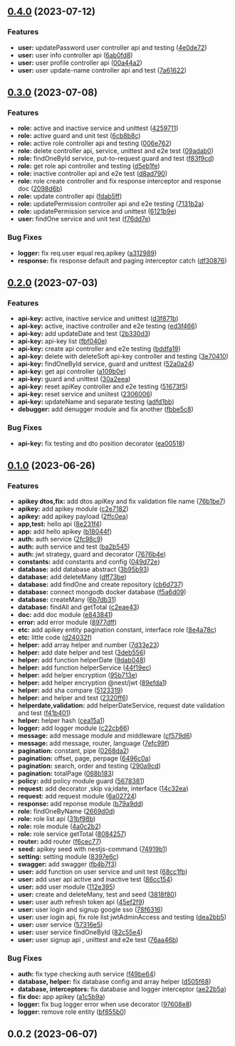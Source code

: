## [0.4.0](https://github.com/anucha-tk/spec-finder-api/compare/0.3.0...0.4.0) (2023-07-12)

### Features

- **user:** updatePassword user controller api and testing ([4e0de72](https://github.com/anucha-tk/spec-finder-api/commit/4e0de72532e8535327357096cf0d88bbcc4acc83))
- **user:** user info controller api ([6ab0fd8](https://github.com/anucha-tk/spec-finder-api/commit/6ab0fd865bd91be2d2e5a35bc4a9d96921304c70))
- **user:** user profile controller api ([00a44a2](https://github.com/anucha-tk/spec-finder-api/commit/00a44a28af1782d7e7c2c6c8eeb816113c01e83c))
- **user:** user update-name controller api and test ([7a61622](https://github.com/anucha-tk/spec-finder-api/commit/7a616223ee2dddd01ab83eb2d914073f9b7a5f35))

## [0.3.0](https://github.com/anucha-tk/spec-finder-api/compare/0.2.0...0.3.0) (2023-07-08)

### Features

- **role:** active and inactive service and unittest ([4259711](https://github.com/anucha-tk/spec-finder-api/commit/42597113acb305259d4ac958c6c33d01d7db7bf4))
- **role:** active guard and unit test ([6cb8b8c](https://github.com/anucha-tk/spec-finder-api/commit/6cb8b8cc355b6c7249c04d30cfab3dd638c58156))
- **role:** active role controller api and testing ([006e762](https://github.com/anucha-tk/spec-finder-api/commit/006e76225361f730f8ac6ad9433b478f8ce0c1d9))
- **role:** delete controller api, service, unittest and e2e test ([09adab0](https://github.com/anucha-tk/spec-finder-api/commit/09adab0a38467daa58241eb06ad1062b4dd37dcc))
- **role:** findOneById service, put-to-request guard and test ([f83f9cd](https://github.com/anucha-tk/spec-finder-api/commit/f83f9cd6d00502c7c4a5c7a98c706cf78ea378e6))
- **role:** get role api controller and testing ([d5eb1fe](https://github.com/anucha-tk/spec-finder-api/commit/d5eb1fe11ada8d853ddea93d55a5293d66119b6c))
- **role:** inactive controller api and e2e test ([d8ad790](https://github.com/anucha-tk/spec-finder-api/commit/d8ad79015f7b9752d861807058f28f0ff9d92aa1))
- **role:** role create controller and fix response interceptor and response doc ([2098d6b](https://github.com/anucha-tk/spec-finder-api/commit/2098d6bc34e5a3a9a35bf27376bf76ea0224ba3f))
- **role:** update controller api ([fdab5ff](https://github.com/anucha-tk/spec-finder-api/commit/fdab5fff4963ed14c782a25d3613b4784a53443d))
- **role:** updatePermission controller api and e2e testing ([7131b2a](https://github.com/anucha-tk/spec-finder-api/commit/7131b2a73f465aa49e29390f85d1c1e489f35f50))
- **role:** updatePermission service and unittest ([6121b9e](https://github.com/anucha-tk/spec-finder-api/commit/6121b9eec7c452c25216f69b87d31202d152fbcd))
- **user:** findOne service and unit test ([f76dd7e](https://github.com/anucha-tk/spec-finder-api/commit/f76dd7e03784fe46880fc333c409e2c17d310145))

### Bug Fixes

- **logger:** fix req.user equal req.apikey ([a312989](https://github.com/anucha-tk/spec-finder-api/commit/a312989f74520bbc18b0014a0bd17708f93b4a9b))
- **response:** fix response default and paging interceptor catch ([df30876](https://github.com/anucha-tk/spec-finder-api/commit/df308765d58bdb0ad49e101780dd72293c0e4c83))

## [0.2.0](https://github.com/anucha-tk/spec-finder-api/compare/0.1.0...0.2.0) (2023-07-03)

### Features

- **api-key:** active, inactive service and unittest ([d3f871b](https://github.com/anucha-tk/spec-finder-api/commit/d3f871b0180cc890548dfe7fb2ab5f73ce57e347))
- **api-key:** active, inactive controller and e2e testing ([ed3f466](https://github.com/anucha-tk/spec-finder-api/commit/ed3f4660d72f546eaf7b47d8ef8fe68737739722))
- **api-key:** add updateDate and test ([2b330d3](https://github.com/anucha-tk/spec-finder-api/commit/2b330d30d239eff44fd9cf3a8e98735ec060f2a2))
- **api-key:** api-key list ([fbf040e](https://github.com/anucha-tk/spec-finder-api/commit/fbf040e2d412431d982cb4222049bedcd9ea178d))
- **api-key:** create api controller and e2e testing ([bddfa19](https://github.com/anucha-tk/spec-finder-api/commit/bddfa196b971d75ff8cd4750875910501265ce48))
- **api-key:** delete with deleteSoft api-key controller and testing ([3e70410](https://github.com/anucha-tk/spec-finder-api/commit/3e7041062905adbfdb3f8fc60487d665542224e8))
- **api-key:** findOneById service, guard and unittest ([52a0a24](https://github.com/anucha-tk/spec-finder-api/commit/52a0a24768ca984a038c445a30d511126289d1be))
- **api-key:** get api controller ([a109b0e](https://github.com/anucha-tk/spec-finder-api/commit/a109b0e57e606aa0c566af67abf954ad758d258c))
- **api-key:** guard and unittest ([30a2eea](https://github.com/anucha-tk/spec-finder-api/commit/30a2eea14857130b4d866ef75eb91f415c6c0a23))
- **api-key:** reset apiKey controller and e2e testing ([51673f5](https://github.com/anucha-tk/spec-finder-api/commit/51673f56d6a25ad40542191cc0669e4a0bdf1ad5))
- **api-key:** reset service and uniitest ([2306006](https://github.com/anucha-tk/spec-finder-api/commit/23060063130fd4ad48e8abfa78df0515ee73a192))
- **api-key:** updateName and separate testing ([adfd1bb](https://github.com/anucha-tk/spec-finder-api/commit/adfd1bb04146aeea31caf66b7a685f7ad738374f))
- **debugger:** add denugger module and fix another ([fbbe5c8](https://github.com/anucha-tk/spec-finder-api/commit/fbbe5c8067e870cdcfc6996f81e73c29bf062913))

### Bug Fixes

- **api-key:** fix testing and dto position decorator ([ea00518](https://github.com/anucha-tk/spec-finder-api/commit/ea00518e534c592bceb9be8b823835c498774bb9))

## [0.1.0](https://github.com/anucha-tk/spec-finder-api/compare/0.0.2...0.1.0) (2023-06-26)

### Features

- **apikey dtos,fix:** add dtos apiKey and fix validation file name ([76b1be7](https://github.com/anucha-tk/spec-finder-api/commit/76b1be7d1041d230f1f879e1cb0c1c1a063c8685))
- **apikey:** add apikey module ([c2e7182](https://github.com/anucha-tk/spec-finder-api/commit/c2e7182a0a2320fd545e91570d59c9046bc5444b))
- **apikey:** add apikey payload ([2ffc0ea](https://github.com/anucha-tk/spec-finder-api/commit/2ffc0ea0d42d072adcda64c3704c4ebec211c9eb))
- **app,test:** hello api ([8e231f4](https://github.com/anucha-tk/spec-finder-api/commit/8e231f4d72bfc7d4c5549b0af83c8f7c601fe5b6))
- **app:** add hello apikey ([b18044f](https://github.com/anucha-tk/spec-finder-api/commit/b18044f2b82aa2f91b2c984ef6242e12dd837e15))
- **auth:** auth service ([2fc98c9](https://github.com/anucha-tk/spec-finder-api/commit/2fc98c9741f7736609e90f18a680dc3cebc1c519))
- **auth:** auth service and test ([ba2b545](https://github.com/anucha-tk/spec-finder-api/commit/ba2b545af23611bd7194650e18a6135dbde79cda))
- **auth:** jwt strategy, guard and decorator ([7676b4e](https://github.com/anucha-tk/spec-finder-api/commit/7676b4edb4d08ff4317f041ff64cf865ffa6512a))
- **constants:** add constants and config ([049d72e](https://github.com/anucha-tk/spec-finder-api/commit/049d72e69104e2a3f5ef15f556380ce5946aff7d))
- **database:** add database abstract ([3b95b93](https://github.com/anucha-tk/spec-finder-api/commit/3b95b939c3a07aac864b946117b831c8e6d195bb))
- **database:** add deleteMany ([dff73be](https://github.com/anucha-tk/spec-finder-api/commit/dff73bebb00808137e05a6b010a1001c7102b712))
- **database:** add findOne and create repository ([cb6d737](https://github.com/anucha-tk/spec-finder-api/commit/cb6d737b619898406be474d02ba8284e1f7c95ca))
- **database:** connect mongodb docker database ([f5a6d09](https://github.com/anucha-tk/spec-finder-api/commit/f5a6d09812c0e8d1a71f697b5b7b81a410d05156))
- **database:** createMany ([6b7db31](https://github.com/anucha-tk/spec-finder-api/commit/6b7db31c468d791379650179b999931ddba683c0))
- **database:** findAll and getTotal ([c2eae43](https://github.com/anucha-tk/spec-finder-api/commit/c2eae43073342cc2bd8a562bd28e7a92e5cf29e5))
- **doc:** add doc module ([e843841](https://github.com/anucha-tk/spec-finder-api/commit/e8438417ef2e24f06be02edd9a6ff95ae085d872))
- **error:** add error module ([8977dff](https://github.com/anucha-tk/spec-finder-api/commit/8977dff557847a2ee3471d7c6f2e811b3497f98a))
- **etc:** add apikey entity pagination constant, interface role ([8e4a78c](https://github.com/anucha-tk/spec-finder-api/commit/8e4a78c2bf63a8ac44522fbf7cd38e98d0c5706c))
- **etc:** little code ([d24032f](https://github.com/anucha-tk/spec-finder-api/commit/d24032f11db0ee0b4397bac668d3c8b7a871bd59))
- **helper:** add array helper and number ([7d33e23](https://github.com/anucha-tk/spec-finder-api/commit/7d33e23ce1fdd6ba5a08d63bdb92493c66dcb86d))
- **helper:** add date helper and test ([3deb556](https://github.com/anucha-tk/spec-finder-api/commit/3deb55687785845c825115b291166b45fbcd9ebb))
- **helper:** add function helperDate ([9dab048](https://github.com/anucha-tk/spec-finder-api/commit/9dab0480093e0c57551ca22f4abf5d985ab837e7))
- **helper:** add function helperService ([44f19ec](https://github.com/anucha-tk/spec-finder-api/commit/44f19ec39c3c8095aab1fdf6adbe04a600534811))
- **helper:** add helper encryption ([95b713e](https://github.com/anucha-tk/spec-finder-api/commit/95b713e26128b0ddf36a5b57ba9fb51e302a615f))
- **helper:** add helper encryption @nest/jwt ([89efda1](https://github.com/anucha-tk/spec-finder-api/commit/89efda17dc7d6d5848ed9a951835c4009ff40dbd))
- **helper:** add sha compare ([5123319](https://github.com/anucha-tk/spec-finder-api/commit/51233198125b7f52bf2532374f04a64ec0b7dcfd))
- **helper:** and helper and test ([2320ff6](https://github.com/anucha-tk/spec-finder-api/commit/2320ff6a5e151ed911f5af4a90f168cfb4aa68a2))
- **helperdate,validation:** add helperDateService, request date validation and test ([f41b401](https://github.com/anucha-tk/spec-finder-api/commit/f41b401e3fd2c30bce818dbf15c4fcd2f1c89790))
- **helper:** helper hash ([cea15a1](https://github.com/anucha-tk/spec-finder-api/commit/cea15a181471ca582938ce15ccf05c8abc2c42e0))
- **logger:** add logger module ([c22cb66](https://github.com/anucha-tk/spec-finder-api/commit/c22cb6652aca3d6276d60b6abfc633dc8a6215de))
- **message:** add message module and middleware ([cf579d6](https://github.com/anucha-tk/spec-finder-api/commit/cf579d63bdf0d81221d68c2bb0b5103442db6b2f))
- **message:** add message, router, language ([7efc99f](https://github.com/anucha-tk/spec-finder-api/commit/7efc99f4de8c38503beef5e3bdcb3a486b590d54))
- **pagination:** constant, pipe ([0268da2](https://github.com/anucha-tk/spec-finder-api/commit/0268da2e38c4e78bbe1b31e318ecb5207916534b))
- **pagination:** offset, page, perpage ([6496c0a](https://github.com/anucha-tk/spec-finder-api/commit/6496c0a961e6176a63d9fe9cc9cecd7598e476b6))
- **pagination:** search, order and testing ([290a9cd](https://github.com/anucha-tk/spec-finder-api/commit/290a9cdde1e4b5a99cd0eab92391bff22bb25792))
- **pagination:** totalPage ([068b183](https://github.com/anucha-tk/spec-finder-api/commit/068b183f10ba3d27e51b6880bb219a1048f7ac0c))
- **policy:** add policy module guard ([5678381](https://github.com/anucha-tk/spec-finder-api/commit/567838194516f329a9ec4c2d74dc59c1f40190df))
- **request:** add decorator ,skip va;idate, interface ([14c32ea](https://github.com/anucha-tk/spec-finder-api/commit/14c32ea7b8ba7aa8204ee580e9c1e1413bdad729))
- **request:** add request module ([6a02724](https://github.com/anucha-tk/spec-finder-api/commit/6a02724c3dbe26179c96971d80fa170f0c0649f4))
- **response:** add reponse module ([b79a9dd](https://github.com/anucha-tk/spec-finder-api/commit/b79a9dd8c1613723935393e7afc8a19b44e1feac))
- **role:** findOneByName ([2669d0d](https://github.com/anucha-tk/spec-finder-api/commit/2669d0db0255424305034576dd39ee3f1635a3c3))
- **role:** role list api ([31bf98b](https://github.com/anucha-tk/spec-finder-api/commit/31bf98bac256e4716ef50a0eaa886821e7b43869))
- **role:** role module ([4a0c2b2](https://github.com/anucha-tk/spec-finder-api/commit/4a0c2b2bfc5ca998d3c81254c162313404b9e647))
- **role:** role service getTotal ([8084257](https://github.com/anucha-tk/spec-finder-api/commit/80842579804016159a0fa966538d6a58e7f865f4))
- **router:** add router ([f6cec77](https://github.com/anucha-tk/spec-finder-api/commit/f6cec77026340c9ea3a085ad976485cd3f02188e))
- **seed:** apikey seed with nestjs-command ([74919b1](https://github.com/anucha-tk/spec-finder-api/commit/74919b1fe6c0eaf8ed46034883b613cd3aad3d8f))
- **setting:** setting module ([8397e6c](https://github.com/anucha-tk/spec-finder-api/commit/8397e6cda40d4872c78599cf049ed3c9fc375e7f))
- **swagger:** add swagger ([fb4b7f3](https://github.com/anucha-tk/spec-finder-api/commit/fb4b7f33f016d6aa782b54d38d255fdf4d441d76))
- **user:** add function on user service and unit test ([68cc1fb](https://github.com/anucha-tk/spec-finder-api/commit/68cc1fbc3c509976129c637621bfc66e121e9e45))
- **user:** add user api active and inactive test ([86cc154](https://github.com/anucha-tk/spec-finder-api/commit/86cc154b50eefeb6717aed47ad26584c49623e3f))
- **user:** add user module ([112e395](https://github.com/anucha-tk/spec-finder-api/commit/112e395abcf692412d5be6263b5d7966cfd3c740))
- **user:** create and deleteMany, test and seed ([3818f80](https://github.com/anucha-tk/spec-finder-api/commit/3818f805366ee62adc2da3d860df2773059c9667))
- **user:** user auth refresh token api ([45ef2f9](https://github.com/anucha-tk/spec-finder-api/commit/45ef2f980c5736c67fb07c6fa4b817b806d79abb))
- **user:** user login and signup google sso ([78f6316](https://github.com/anucha-tk/spec-finder-api/commit/78f631613243e53b605c859e365b57f2654aad76))
- **user:** user login api, fix role list jwtAdminAccess and testing ([dea2bb5](https://github.com/anucha-tk/spec-finder-api/commit/dea2bb544625f483b7de31b7daef0846510457fe))
- **user:** user service ([57316e5](https://github.com/anucha-tk/spec-finder-api/commit/57316e542a7787a9eb2534305f9d54c0e61b9475))
- **user:** user service findOneById ([82c55e4](https://github.com/anucha-tk/spec-finder-api/commit/82c55e48d64b0056c1dc947ebb0a36a4ab558513))
- **user:** user signup api , unittest and e2e test ([76aa46b](https://github.com/anucha-tk/spec-finder-api/commit/76aa46b6896f2f6a8a2a71636ddef48b047df668))

### Bug Fixes

- **auth:** fix type checking auth service ([f49be64](https://github.com/anucha-tk/spec-finder-api/commit/f49be64884fc5b3ea70cdbd358bd17fa4f9ad49e))
- **database, helper:** fix database config and array helper ([d505f68](https://github.com/anucha-tk/spec-finder-api/commit/d505f68a1e7ee09b0ee396f36b6d49cbdb1f1d93))
- **database, interceptors:** fix database and logger interceptor ([ae22b5a](https://github.com/anucha-tk/spec-finder-api/commit/ae22b5a22180efe08d8356e2c937c8d7799f794d))
- **fix doc:** app apikey ([a1c5b9a](https://github.com/anucha-tk/spec-finder-api/commit/a1c5b9ad4ee95b7e3e7efec748ea431a61f335a6))
- **logger:** fix bug logger error when use decorator ([97608e8](https://github.com/anucha-tk/spec-finder-api/commit/97608e8ee0f22b602f85226cbdc08f990995e573))
- **logger:** remove role entity ([bf855b0](https://github.com/anucha-tk/spec-finder-api/commit/bf855b0e1f592b903784ea187d8115490f9c0c9d))

## 0.0.2 (2023-06-07)
